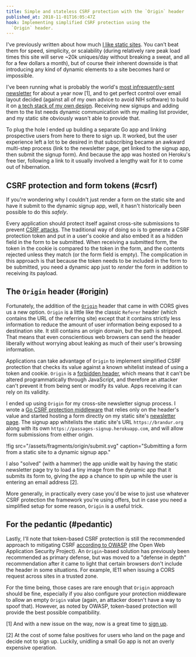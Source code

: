 ```yaml
---
title: Simple and stateless CSRF protection with the `Origin` header
published_at: 2018-11-01T16:05:47Z
hook: Implementing simplified CSRF protection using the
  `Origin` header.
---
```


I've previously written about how much [I like static
sites](/aws-intrinsic-static). You can't beat them for
speed, simplicity, or scalability (during relatively rare
peak load times this site will serve ~20k uniques/day
without breaking a sweat, and all for a few dollars a
month), but of course their inherent downside is that
introducing any kind of dynamic elements to a site becomes
hard or impossible.

I've been running what is probably the world's [most
infrequently-sent newsletter](/newsletter) for about a year
now [1], and to get perfect control over email layout
decided (against all of my own advice to avoid NIH
software) to build it on [a tech stack of my own
design](/newsletters). Receiving new signups and adding
them to the list needs dynamic communication with my
mailing list provider, and my static site obviously wasn't
able to provide that.

To plug the hole I ended up building a separate Go app and
linking prospective users from here to there to sign up. It
worked, but the user experience left a lot to be desired
in that subscribing became an awkward multi-step process
(link to the newsletter page, get linked to the signup app,
then submit the signup form). And because the app was
hosted on Heroku's free tier, following a link to it
usually involved a lengthy wait for it to come out of
hibernation.

## CSRF protection and form tokens (#csrf)

If you're wondering why I couldn't just render a form on
the static site and have it submit to the dynamic signup
app, well, it hasn't historically been possible to do this
_safely_.

Every application should protect itself against cross-site
submissions to prevent [CSRF attacks][csrf]. The
traditional way of doing so is to generate a CSRF
protection token and put in a user's cookie and also embed
it as a hidden field in the form to be submitted. When
receiving a submitted form, the token in the cookie is
compared to the token in the form, and the contents
rejected unless they match (or the form field is empty).
The complication in this approach is that because the token
needs to be included in the form to be submitted, you need
a dynamic app just to _render_ the form in addition to
receiving its payload.

## The `Origin` header (#origin)

Fortunately, the addition of the [`Origin`][origin] header
that came in with CORS gives us a new option. `Origin` is a
little like the classic `Referer` header (which contains
the URL of the referring site) except that it contains
strictly less information to reduce the amount of user
information being exposed to a destination site. It still
contains an origin domain, but the path is stripped. That
means that even conscientious web browsers can send the
header liberally without worrying about leaking as much
of their user's browsing information.

Applications can take advantage of `Origin` to implement
simplified CSRF protection that checks its value against a
known whitelist instead of using a token and cookie.
`Origin` is a [forbidden header][forbidden], which means
that it can't be altered programmatically through
JavaScript, and therefore an attacker can't prevent it from
being sent or modify its value. Apps receiving it can rely
on its validity.

I ended up using `Origin` for my cross-site newsletter
signup process. I wrote a [Go CSRF protection
middleware][go] that relies only on the header's value and
started hosting a form directly on my static site's
[newsletter page](/newsletter). The signup app whitelists
the static site's URL `https://brandur.org` along with its
own `https://passages-signup.herokuapp.com`, and will
allow form submissions from either origin.

!fig src="/assets/fragments/origin/submit.svg" caption="Submitting a form from a static site to a dynamic signup app."

I also "solved" (with a hammer) the app unidle wait by
having the static newsletter page try to load a tiny image
from the dynamic app that it submits its form to, giving
the app a chance to spin up while the user is entering an
email address [2].

More generally, in practically every case you'd be wise to
just use whatever CSRF protection the framework you're
using offers, but in case you need a simplified setup for
some reason, `Origin` is a useful trick.

## For the pedantic (#pedantic)

Lastly, I'll note that token-based CSRF protection is still
the recommended approach to mitigating CSRF [according to
OWASP][owasp] (the Open Web Application Security Project).
An `Origin`-based solution has previously been recommended
as primary defense, but was moved to a "defense in depth"
recommendation after it came to light that certain browsers
don't include the header in some situations. For example,
IE11 when issuing a CORS request across sites in a trusted
zone.

For the time being, those cases are rare enough that
`Origin` approach should be fine, especially if you also
configure your protection middleware to allow an empty
`Origin` value (again, an attacker doesn't have a way to
spoof that). However, as noted by OWASP, token-based
protection will provide the best possible compatibility.

[1] And with a new issue on the way, now is a great time to
[sign up](https://brandur.org/newsletter).

[2] At the cost of some false positives for users who land
on the page and decide not to sign up. Luckily, unidling a
small Go app is not an overly expensive operation.

[csrf]: https://www.owasp.org/index.php/Cross-Site_Request_Forgery_(CSRF)
[forbidden]: https://developer.mozilla.org/en-US/docs/Glossary/Forbidden_header_name
[go]: https://github.com/brandur/csrf
[origin]: https://developer.mozilla.org/en-US/docs/Web/HTTP/Headers/Origin
[owasp]: https://www.owasp.org/index.php/Cross-Site_Request_Forgery_(CSRF)_Prevention_Cheat_Sheet#Defense_In_Depth_Techniques

